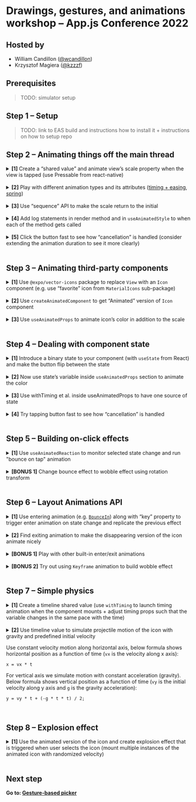 # Drawings, gestures, and animations workshop – App.js Conference 2022

## Hosted by

- William Candillon ([@wcandillon](https://twitter.com/wcandillon))
- Krzysztof Magiera ([@kzzzf](https://twitter.com/kzzzf))

## Prerequisites

> TODO: simulator setup

## Step 1 – Setup

> TODO: link to EAS build and instructions how to install it + instructions on how to setup repo

## Step 2 – Animating things off the main thread

<details>
<summary><b>[1]</b> Create a “shared value” and animate view’s scale property when the view is tapped (use Pressable from react-native)
</summary>

Import necessary component from `react-native-reanimated` library

```js
import Animated, {
  useSharedValue,
  useAnimatedStyle,
  withTiming,
} from 'react-native-reanimated';
```

Define shared values inside of the component with:

```js
const scale = useSharedValue(1);
```

Create "animated style" object thet maps scale value to the transform property:

```js
const styles = useAnimatedStyle(() => {
  return {
    transform: [{ scale: scale.value }],
  };
});
```

Use "Animated" version of the `View` component and pass animated style object to it:

```js
return (
  <Animated.View
    style={[{ width: 50, height: 50, backgroundColor: '#ffaaa8' }, styles]}
  />
);
```

Wrap the view with `Pressable` component from `react-native` and use timing animation to update scale in the `onPress` handler:

```js
return (
  <Pressable
    onPress={() => {
      scale.value = withTiming(scale.value + 0.5);
    }}>
    <Animated.View
      style={[{ width: 50, height: 50, backgroundColor: '#ffaaa8' }, styles]}
    />
  </Pressable>
);
```

</details><br/>

<details>
<summary><b>[2]</b> Play with different animation types and its attributes (<a href="https://docs.swmansion.com/react-native-reanimated/docs/api/animations/withTiming">timing + easing</a>, <a href="https://docs.swmansion.com/react-native-reanimated/docs/api/animations/withSpring">spring</a>)
</summary>

To try out timing and spring animations import the following helper methods from reanimated package:

```js
import { withTiming, Easing, withSpring } from 'react-native-reanimated';
```

Chane the `onPress` handler implementation to use different style of animation. For example, to use plain linear time-based 1 second animation do:

```js
scale.value = withTiming(scale.value + 0.5, {
  duration: 1000,
  easing: Easing.linear,
});
```

To use spring animation instead do:

```js
scale.value = withSpring(scale.value + 0.5);
```

To make the spring bounce a bit more, try adjusting spring parameters:

```js
scale.value = withSpring(scale.value + 0.5, { damping: 3 });
```

</details><br/>

<details>
<summary><b>[3]</b> Use “sequence” API to make the scale return to the initial</summary>

Check out [`withSequence`](https://docs.swmansion.com/react-native-reanimated/docs/api/animations/withSequence) docs side for usage example.

In order for scale to animate to 1.5 and back to 1, replace the `onPress` handler code to update scale as follows:

```js
scale.value = withSequence(withTiming(1.5), withTiming(1));
```

</details><br/>

<details>
<summary><b>[4]</b> Add log statements in render method and in <code>useAnimatedStyle</code> to when each of the method gets called</summary>

Aren't you a bit too lazy? 🤨 Anyways, here is how you add a log statement:

```js
console.log('Hello');
```

Put one in the component's render method and another one (that prints something different) in `useAnimatedStyle` function.
Run the app, and see when each of those logs gets printed (perhaps you may need to look at the terminal to see the logs getting printed).

</details><br/>

<details>
<summary><b>[5]</b> Click the button fast to see how “cancellation” is handled (consider extending the animation duration to see it more clearly)</summary>

In order to make the animation run for longer, just pass `duration` parameter to the timing animation you launch. The duration value is expressed in milliseconds:

```js
withTiming(1.5, { duration: 3000 });
```

</details><br/>

## Step 3 – Animating third-party components

<details>
<summary><b>[1]</b>  Use <code>@expo/vector-icons</code> package to replace <code>View</code> with an <code>Icon</code> component (e.g. use “favorite” icon from <code>MaterialIcons</code> sub-package)</summary>

Import `Icon` component as follows:

```js
import Icon from '@expo/vector-icons/MaterialIcons';
```

And use it later by passing size, color, and the name of the icon:

```js
return <Icon name="favorite" color="#ffaaa8" size={50} />;
```

</details><br/>

<details>
<summary><b>[2]</b>  Use <code>createAnimatedComponent</code> to get “Animated” version of <code>Icon</code> component</summary>

In order to animated `Icon`'s properties you need to use "animated" version of that component.
Much like you use `Animated.View` instead of plain `View` for the built-in RN's view type.
Animated component can be made just once (e.g. assign it to a global variable) and you should use `createAnimatedComponent` from `react-native-reanimated` package for it:

```js
const AnimatedIcon = createAnimatedComponent(Icon);
```

</details><br/>

<details>
<summary><b>[3]</b> Use <code>useAnimatedProps</code> to animate icon’s color in addition to the scale</summary>

Similarily to the scale animation, start by creating a shared value where color is going to be stored:

```js
const color = useSharedValue('#aaa');
```

Later on trigger animation by passing another color:

```js
color.value = withTiming('#ffaaa8');
```

Use `useAnimatedProps` to map `color` shared value onto the `color` property:

```js
const props = useAnimatedProps(() => {
  return {
    color: color.value,
  };
});
```

Finally, pass animated props object to the `Icon` component via `animatedProps` attribute:

```js
return (
  <AnimatedIcon name="favorite" size={50} animatedProps={props}>
)
```

</details><br/>

## Step 4 – Dealing with component state

<details>
<summary><b>[1]</b> Introduce a binary state to your component (with <code>useState</code> from React) and make the button flip between the state</summary>

First, import `useState` hook:

```js
import { useState } from 'react';
```

Next, add state variable to your component:

```js
const [selected, setSelected] = useState(false);
```

Finally, update `onPress` handler to alternate between the states:

```js
onPress={() => setSelected(!selected)}
```

</details><br/>

<details>
<summary><b>[2]</b> Now use state’s variable inside <code>useAnimatedProps</code> section to animate the color</summary>

Instead of having `color` as a separate variable, we can derive icon's color from `selected` state.
Update `useAnimatedStyle` to use one of the colors depending on the state:

```js
useAnimatedProps(() => {
  return {
    color: selected ? '#ffaaa8' : '#aaa',
  };
});
```

</details><br/>

<details>
<summary><b>[3]</b> Use withTiming et al. inside useAnimatedProps to have one source of state</summary>

Wrap value assigned to color prop with `withTiming` or some other animation type in order for the prop change to be animated:

```js
useAnimatedProps(() => {
  return {
    color: withTiming(selected ? '#ffaaa8' : '#aaa'),
  };
});
```

</details><br/>

<details>
<summary><b>[4]</b> Try tapping button fast to see how “cancellation” is handled</summary>

🤡

</details><br/>

## Step 5 – Building on-click effects

<details>
<summary><b>[1]</b> Use <code>useAnimatedReaction</code> to monitor selected state change and run "bounce on tap" animation</summary>

Add `useAnimatedReaction` to the component implementation. First callback provided to the method should return value that we want to monior for changes (in our case that's going to be `selected` state value), in the second callback we execute the reaction -- in our case we want to start animation when state changes from not-selected to selected:

```js
useAnimatedReaction(
  () => selected,
  (isSelected) => {
    if (isSelected) {
      scale.value = withSequence(withTiming(1.5), withTiming(1));
    }
  }
);
```

</details></br>

<details>
<summary><b>[BONUS 1]</b> Change bounce effect to wobble effect using rotation transform</summary>

You are fast, seems like you don't really need hints...

</details></br>

## Step 6 – Layout Animations API

<details>
<summary><b>[1]</b> Use entering animation (e.g. <a href="https://docs.swmansion.com/react-native-reanimated/docs/2.3.x/api/LayoutAnimations/entryAnimations/#bounce"><code>BounceIn</code></a>) along with “key” property to trigger enter animation on state change and replicate the previous effect</summary>

First, cleanup the component code and delete all previously added shared values, animated styles, and props.
In this step we will use [`LayoutAnimation`](https://docs.swmansion.com/react-native-reanimated/docs/tutorials/LayoutAnimations/layoutAnimations) API to replicate similar effect.

We start off by adding imports for the selected `BounceIn` builtin layout animation:

```js
import { BounceIn } from 'react-native-reanimated';
```

Now we can add `entering` property to the animated icon component and pass the selected built-in animation.
Now, in order for `enetring` animation to run on `selected` state change we can use React's `key` prop.
When `key` changes the component is dropped and new component is created to replace the previous one.
This way we can force the icon to run enter animation on state change.

```js
<AnimatedIcon
  key={selected ? 1 : 0}
  name="favorite"
  size={50}
  color={selected ? '#ffaaa8' : '#aaa'}
  entering={BounceIn}
/>
```

</details></br>
<details>
<summary><b>[2]</b> Find exiting animation to make the disappearing version of the icon animate nicely</summary>

There are many exiting animations to choose from ([full list here](https://docs.swmansion.com/react-native-reanimated/docs/api/LayoutAnimations/exitAnimations)).
For this excercise we choose [`ZoomOut`](https://docs.swmansion.com/react-native-reanimated/docs/api/LayoutAnimations/exitAnimations#zoom) animation.
After importing it from `react-native-reanimated` package, the only thing left is to assign it to the component using `exiting` property:

```js
<AnimatedIcon
  key={selected ? 1 : 0}
  name="favorite"
  size={50}
  color={selected ? '#ffaaa8' : '#aaa'}
  entering={BounceIn}
  exiting={ZoomOut}
/>
```

</details></br>
<details>
<summary><b>[BONUS 1]</b> Play with other built-in enter/exit animations</summary>

Be creative, there is no hint here for you.

</details></br>
<details>
<summary><b>[BONUS 2]</b> Try out using <code>Keyframe</code> animation to build wobble effect</summary>

Try replicating `BounceIn` effect with [`Keyframe` API](https://docs.swmansion.com/react-native-reanimated/docs/2.3.x/api/LayoutAnimations/keyframeAnimations). For example:

```js
const BetterBounce = new Keyframe({
  0: { transform: [{ scale: 1 }] },
  45: { transform: [{ scale: 2 }] },
  100: { transform: [{ scale: 1 }] },
});
```

</details></br>

## Step 7 – Simple physics

<details>
<summary><b>[1]</b> Create a timeline shared value (use <code>withTiming</code> to launch timing animation when the component mounts + adjust timing props such that the variable changes in the same pace with the time)</summary>

First, we create the aforementioned shared value, and intiate it to start at 0:

```js
function FlyingHeart() {
  const time = useSharedValue(0);
}
```

Then, we use `useEffect` to make the animation start for the animation once the component is mounted. We only need to run this effect once. We use linear easing such that the shared values changes in sync with the time (e.g. after 10 seconds the value increases by 10000ms).

```js
const duration = 30; // in seconds
useEffect(() => {
  time.value = withTiming(duration * 1000, {
    duration: duration * 1000,
    easing: Easing.linear,
  });
}, []);
```

</details></br>
<details>
<summary><b>[2]</b> Use timeline value to simulate projectile motion of the icon with gravity and predefined initial velocity

Use constant velocity motion along horizontal axis, below formula shows horizontal position as a function of time (`vx` is the velocity along x axis):

```
x = vx * t
```

For vertical axis we simulate motion with constant acceleration (gravity). Below formula shows vertical position as a function of time (`vy` is the initial velocity along y axis and `g` is the gravity acceleration):

```
y = vy * t + (-g * t * t) / 2;
```

</summary>

In this step we need to map the motion equation onto the icon transform props. To do that we need to define an animated style that applies the above eqnations. We also provide some sensible defaults for the velocity and gravity, but please feel free to play with adjusting those.

```js
const styles = useAnimatedStyle(() => {
  const t = time.value / 1000;
  const x = vx * t;
  const y = vy * t + (-g * t * t) / 2;
  return {
    transform: [{ translateX: x }, { translateY: -y }],
  };
});
```

Note that we use minus sign for `y` transform as the Y axis on the phone points downwards while in our equations assumed it pointing upwards.

Remember to pass the created styles to the icon component:

```js
return (
  <AnimatedIcon name="favorite" size={50} color={'#ffaaa8'} style={styles} />
);
```

In addition to adjusting velocity or gravity parameters, you can also speed up the animation altogether. This can be done by changing the timing attributes to run the same 30 seconds of animation but in shorter time by setting shorter duration (e.g. 10 times shorter):

```js
withTiming(duration * 1000, {
  duration: (duration * 1000) / 10,
  easing: Easing.linear,
});
```

</details></br>

## Step 8 – Explosion effect

<details>
<summary><b>[1]</b> Use the animated version of the icon and create explosion effect that is triggered when user selects the icon (mount multiple instances of the animated icon with randomized velocity)</summary>

We start off by creating a helper method for generating random starting values – we also define some sensible range for minimum and maximum values.

```js
const VX_MAX = 35; // vx will be between -35 and 35
const VY_MAX = 80; // vy will be between 0 and 70 (we only throw upwards)

function randomSpeed() {
  return {
    vx: Math.random() * 2 * VX_MAX - VX_MAX,
    vy: Math.random() * VY_MAX,
  };
}
```

Now, we can use `useRef` from React in order to generate a single configuration of randomized values per component instance and replace previously defined constant `vx` and `vy` values:

```js
const { vx, vy } = useRef(randomSpeed()).current;
```

Let's now create a component that renders some number of "flying" components that are going to animate:

```js
function ExplodingHearts({ count = 20 }) {
  return (
    <>
      {Array.from({ length: count }).map((_, index) => {
        return <FlyingHeart key={index} />;
      })}
    </>
  );
}
```

Since the container now renders multiple `FlyingHeart` instances, we need to make sure these are positioned absolutely such that they start animating from the same space.
To do that, we update the render method to add `position` attribute to the icon component style:

```js
return (
  <AnimatedIcon
    name="favorite"
    size={50}
    color={'#ffaaa8'}
    style={[{ position: 'absolute' }, styles]}
  />
);
```

Finally, render `ExplodingHearts` in the main component for selected state only. This way we will see an explosion of hearts when turning from non-selected to selected:

```js
function Heart() {
  const [selected, setSelected] = useState(false);

  return (
    <>
      <Pressable onPress={() => setSelected(!selected)}>
        <AnimatedIcon
          key={selected ? 1 : 0}
          name="favorite"
          size={50}
          color={selected ? '#ffaaa8' : '#aaa'}
          exiting={ZoomOut}
          entering={BounceIn}
        />
      </Pressable>
      {selected && <ExplodingHearts />}
    </>
  );
}
```



https://user-images.githubusercontent.com/726445/172389276-948462ea-41da-472e-baa9-f3fe0e46798f.mp4

</details></br>

## Next step

**Go to: [Gesture-based picker](../GestureBasedPicker)**

